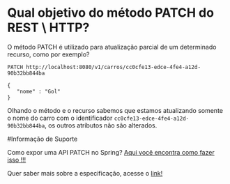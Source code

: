 # Qual objetivo do método PATCH do REST \ HTTP?

O método PATCH é utilizado para atualização parcial de um determinado recurso, como por exemplo?

```
PATCH http://localhost:8080/v1/carros/cc0cfe13-edce-4fe4-a12d-90b32bb844ba

{
   "nome" : "Gol"
}
```

Olhando o método e o recurso sabemos que estamos atualizando somente o nome do carro com o identificador 
`cc0cfe13-edce-4fe4-a12d-90b32bb844ba`, os outros atributos não são alterados.

#Informação de Suporte

Como expor uma API PATCH no Spring? [Aqui você encontra como fazer isso !!!](../informacao_suporte/spring-patch-api.md)

Quer saber mais sobre a especificação, acesse o [link!](https://tools.ietf.org/html/rfc5789)